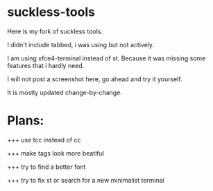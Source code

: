 # suckless-tools

Here is my fork of suckless tools.

I didn't include tabbed, i was using but not actively.

I am using xfce4-terminal instead of st. Because it was missing some features that i hardly need.

I will not post a screenshot here, go ahead and try it yourself.

It is mostly updated change-by-change.

# Plans:
+++ use tcc instead of cc

+++ make tags look more beatiful

+++ try to find a better font 

+++ try to fix st or search for a new minimalist terminal
